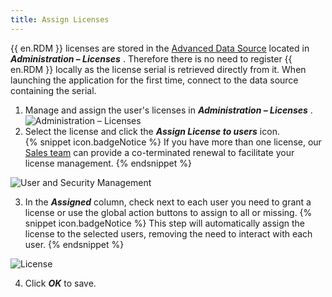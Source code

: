 ```yaml
---
title: Assign Licenses
---
```

{{ en.RDM }} licenses are stored in the [Advanced Data Source](/rdm/mac/data-sources/data-sources-types/advanced-data-sources/) located in ***Administration – Licenses*** . Therefore there is no need to register {{ en.RDM }} locally as the license serial is retrieved directly from it. When launching the application for the first time, connect to the data source containing the serial.  

1. Manage and assign the user's licenses in ***Administration – Licenses*** .  
![Administration – Licenses](https://webdevolutions.azureedge.net/docs/en/rdm/mac/RdmMac4014.png) 
1. Select the license and click the ***Assign License to users*** icon.  
{% snippet icon.badgeNotice %} 
If you have more than one license, our [Sales team](mailto:sales@devolutions.net?subject=Co-terminate%20all%20my%20RDM%20licenses) can provide a co-terminated renewal to facilitate your license management. 
{% endsnippet %}
 
![User and Security Management](https://webdevolutions.azureedge.net/docs/en/rdm/mac/RdmMac4011.png) 

3. In the ***Assigned*** column, check next to each user you need to grant a license or use the global action buttons to assign to all or missing. 
{% snippet icon.badgeNotice %} 
This step will automatically assign the license to the selected users, removing the need to interact with each user. 
{% endsnippet %}
 
![License](https://webdevolutions.azureedge.net/docs/en/rdm/mac/RdmMac4012.png) 

4. Click ***OK*** to save. 

